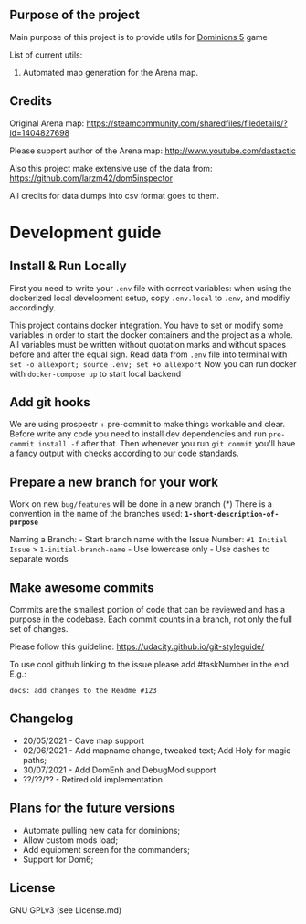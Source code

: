 ## Purpose of the project

Main purpose of this project is to provide utils for [Dominions 5](http://www.illwinter.com/dom5) game

List of current utils:
1. Automated map generation for the Arena map.


## Credits
Original Arena map:
https://steamcommunity.com/sharedfiles/filedetails/?id=1404827698

Please support author of the Arena map: http://www.youtube.com/dastactic

Also this project make extensive use of the data from:
https://github.com/larzm42/dom5inspector

All credits for data dumps into csv format goes to them.


# Development guide
## Install & Run Locally

First you need to write your `.env` file with correct variables: when using the dockerized
local development setup, copy `.env.local` to `.env`, and modifiy accordingly.

This project contains docker integration.
You have to set or modify some variables in order to start the docker containers and the project as a whole.
All variables must be written without quotation marks and without spaces before and after the equal sign.
Read data from `.env` file into terminal with `set -o allexport; source .env; set +o allexport`
Now you can run docker with `docker-compose up` to start local backend

## Add git hooks

We are using prospectr + pre-commit to make things workable and clear. Before write any code you need to install
dev dependencies and run `pre-commit install -f` after that. Then whenever you run `git commit` you'll have a fancy
output with checks according to our code standards.

## Prepare a new branch for your work

Work on new `bug/features` will be done in a new branch (*)
There is a convention in the name of the branches used:
**`1-short-description-of-purpose`**

Naming a Branch:
    - Start branch name with the Issue Number: `#1 Initial Issue` > `1-initial-branch-name`
    - Use lowercase only
    - Use dashes to separate words

## Make awesome commits

Commits are the smallest portion of code that can be reviewed and has a
purpose in the codebase. Each commit counts in a branch, not only the full set
of changes.

Please follow this guideline:
https://udacity.github.io/git-styleguide/

To use cool github linking to the issue please add #taskNumber in the end. E.g.:

`docs: add changes to the Readme #123`

## Changelog
- 20/05/2021 - Cave map support
- 02/06/2021 - Add mapname change, tweaked text; Add Holy for magic paths;
- 30/07/2021 - Add DomEnh and DebugMod support
- ??/??/?? - Retired old implementation

## Plans for the future versions
- Automate pulling new data for dominions;
- Allow custom mods load;
- Add equipment screen for the commanders;
- Support for Dom6;


## License
GNU GPLv3 (see License.md)

